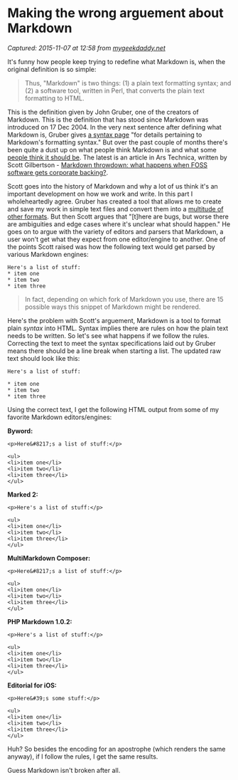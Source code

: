# Making the wrong arguement about Markdown

_Captured: 2015-11-07 at 12:58 from [mygeekdaddy.net](http://mygeekdaddy.net/2014/10/08/making-the-wrong-arguement-about-markdown/)_

It's funny how people keep trying to redefine what Markdown is, when the original definition is so simple:

> Thus, "Markdown" is two things: (1) a plain text formatting syntax; and (2) a software tool, written in Perl, that converts the plain text formatting to HTML. 

This is the definition given by John Gruber, one of the creators of Markdown. This is the definition that has stood since Markdown was introduced on 17 Dec 2004. In the very next sentence after defining what Markdown is, Gruber gives [a syntax page](http://daringfireball.net/projects/markdown/syntax) "for details pertaining to Markdown's formatting syntax." But over the past couple of months there's been quite a dust up on what people think Markdown is and what some [people think it should be](http://commonmark.org). The latest is an article in Ars Technica, written by Scott Gilbertson - [Markdown throwdown: what happens when FOSS software gets corporate backing?](http://arstechnica.com/information-technology/2014/10/markdown-throwdown-what-happens-when-foss-software-gets-corporate-backing/2/).

Scott goes into the history of Markdown and why a lot of us think it's an important development on how we work and write. In this part I wholeheartedly agree. Gruber has created a tool that allows me to create and save my work in simple text files and convert them into a [multitude of other formats](https://itunes.apple.com/us/app/marked-2/id890031187?mt=12&uo=4). But then Scott argues that "[t]here are bugs, but worse there are ambiguities and edge cases where it's unclear what should happen." He goes on to argue with the variety of editors and parsers that Markdown, a user won't get what they expect from one editor/engine to another. One of the points Scott raised was how the following text would get parsed by various Markdown engines:
    
    
    Here's a list of stuff:
    * item one
    * item two
    * item three
    

> In fact, depending on which fork of Markdown you use, there are 15 possible ways this snippet of Markdown might be rendered.

Here's the problem with Scott's arguement, Markdown is a tool to format plain _syntax_ into HTML. Syntax implies there are rules on how the plain text needs to be written. So let's see what happens if we follow the rules. Correcting the text to meet the syntax specifications laid out by Gruber means there should be a line break when starting a list. The updated raw text should look like this:
    
    
    Here's a list of stuff:
    
    * item one
    * item two
    * item three
    

Using the correct text, I get the following HTML output from some of my favorite Markdown editors/engines:

**Byword:**
    
    
    <p>Here&#8217;s a list of stuff:</p>
    
    <ul>
    <li>item one</li>
    <li>item two</li>
    <li>item three</li>
    </ul>
    

**Marked 2:**
    
    
    <p>Here's a list of stuff:</p>
    
    <ul>
    <li>item one</li>
    <li>item two</li>
    <li>item three</li>
    </ul>
    

**MultiMarkdown Composer:**
    
    
    <p>Here&#8217;s a list of stuff:</p>
    
    <ul>
    <li>item one</li>
    <li>item two</li>
    <li>item three</li>
    </ul>
    

**PHP Markdown 1.0.2:**
    
    
    <p>Here's a list of stuff:</p>
    
    <ul>
    <li>item one</li>
    <li>item two</li>
    <li>item three</li>
    </ul>
    

**Editorial for iOS:**
    
    
    <p>Here&#39;s some stuff:</p>
    
    <ul>
    <li>item one</li>
    <li>item two</li>
    <li>item three</li>
    </ul>
    

Huh? So besides the encoding for an apostrophe (which renders the same anyway), if I follow the rules, I get the same results.

Guess Markdown isn't broken after all.
